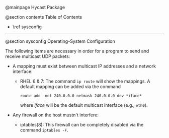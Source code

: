 @mainpage Hycast Package

@section contents Table of Contents
- \ref sysconfig

<hr>

@section sysconfig Operating-System Configuration

The following items are necessary in order for a program to send and receive multicast UDP packets:
- A mapping must exist between multicast IP addresses and a network interface:
  - RHEL 6 & 7: The command `ip route` will show the mappings. A default mapping can be added via
    the command

        route add -net 240.0.0.0 netmask 240.0.0.0 dev *iface*

    where *iface* will be the default multicast interface (e.g., `eth0`).

- Any firewall on the host mustn't interfere:
  - iptables(8): This firewall can be completely disabled via the command `iptables -F`.
